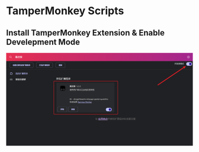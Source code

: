 # TamperMonkey Scripts

## Install TamperMonkey Extension & Enable Develepment Mode

![](./install-tm-enable-dev.png)
